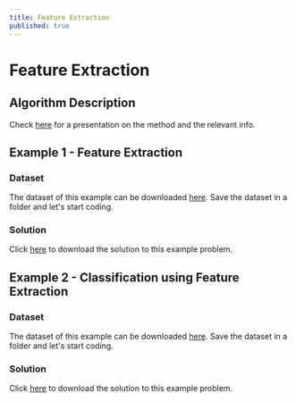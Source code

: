 ```yaml
---
title: Feature Extraction
published: true
---
```


# Feature Extraction

## Algorithm Description
Check <a target="_blank" href="{{site.baseurl}}/presentations/FeatureExtraction.pdf">here</a>
for a presentation on the method and the relevant info.

## Example 1 - Feature Extraction
### Dataset
The dataset of this example can be downloaded
<a target="_blank" href="{{site.dataurl}}/FeatureExtraction/pdata.csv">here</a>.
Save the dataset in a folder and let's start coding.

### Solution
Click <a target="_blank" href="{{site.dataurl}}/FeatureExtraction/pca.py">here</a>
to download the solution to this example problem.

## Example 2 - Classification using Feature Extraction
### Dataset
The dataset of this example can be downloaded
<a target="_blank" href="{{site.dataurl}}/FeatureExtraction/data.csv">here</a>.
Save the dataset in a folder and let's start coding.

### Solution
Click <a target="_blank" href="{{site.dataurl}}/FeatureExtraction/pca_full.py">here</a>
to download the solution to this example problem.
